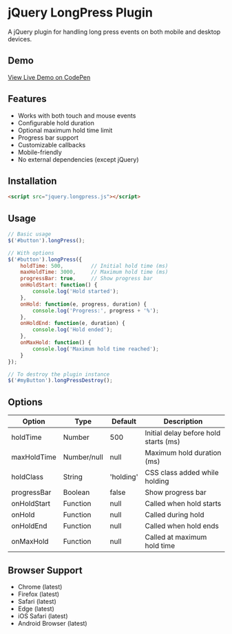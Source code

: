 # jQuery LongPress Plugin

A jQuery plugin for handling long press events on both mobile and desktop devices.

## Demo

[View Live Demo on CodePen](https://codepen.io/salariz/pen/OPJQbXz)

## Features

- Works with both touch and mouse events
- Configurable hold duration
- Optional maximum hold time limit
- Progress bar support
- Customizable callbacks
- Mobile-friendly
- No external dependencies (except jQuery)

## Installation

```html
<script src="jquery.longpress.js"></script>
```

## Usage

```javascript
// Basic usage
$('#button').longPress();

// With options
$('#button').longPress({
    holdTime: 500,         // Initial hold time (ms)
    maxHoldTime: 3000,     // Maximum hold time (ms)
    progressBar: true,     // Show progress bar
    onHoldStart: function() {
        console.log('Hold started');
    },
    onHold: function(e, progress, duration) {
        console.log('Progress:', progress + '%');
    },
    onHoldEnd: function(e, duration) {
        console.log('Hold ended');
    },
    onMaxHold: function() {
        console.log('Maximum hold time reached');
    }
});

// To destroy the plugin instance
$('#myButton').longPressDestroy();
```

## Options

| Option | Type | Default | Description |
|--------|------|---------|-------------|
| holdTime | Number | 500 | Initial delay before hold starts (ms) |
| maxHoldTime | Number/null | null | Maximum hold duration (ms) |
| holdClass | String | 'holding' | CSS class added while holding |
| progressBar | Boolean | false | Show progress bar |
| onHoldStart | Function | null | Called when hold starts |
| onHold | Function | null | Called during hold |
| onHoldEnd | Function | null | Called when hold ends |
| onMaxHold | Function | null | Called at maximum hold time |

## Browser Support
 - Chrome (latest)
 - Firefox (latest)
 - Safari (latest)
 - Edge (latest)
 - iOS Safari (latest)
 - Android Browser (latest)
